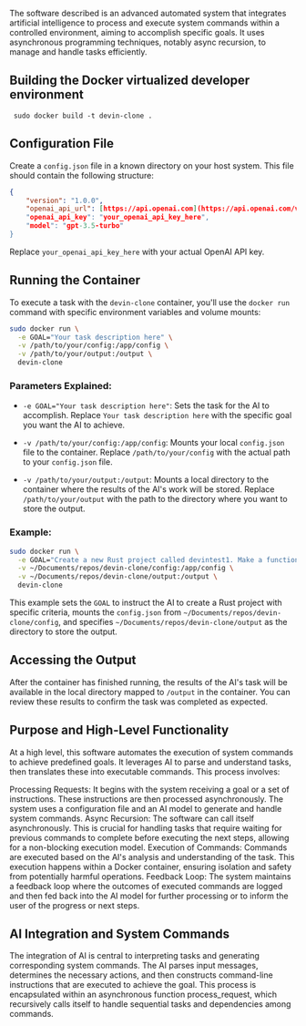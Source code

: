 The software described is an advanced automated system that integrates artificial intelligence to process and execute system commands within a controlled environment, aiming to accomplish specific goals. It uses asynchronous programming techniques, notably async recursion, to manage and handle tasks efficiently. 

## Building the Docker virtualized developer environment
```
 sudo docker build -t devin-clone .
```

## Configuration File

Create a `config.json` file in a known directory on your host system. This file should contain the following structure:

```json
{
    "version": "1.0.0",
    "openai_api_url": [https://api.openai.com](https://api.openai.com/v1/chat/completions",
    "openai_api_key": "your_openai_api_key_here",
    "model": "gpt-3.5-turbo"
}
```

Replace `your_openai_api_key_here` with your actual OpenAI API key.

## Running the Container

To execute a task with the `devin-clone` container, you'll use the `docker run` command with specific environment variables and volume mounts:

```bash
sudo docker run \
  -e GOAL="Your task description here" \
  -v /path/to/your/config:/app/config \
  -v /path/to/your/output:/output \
  devin-clone
```

### Parameters Explained:

- `-e GOAL="Your task description here"`: Sets the task for the AI to accomplish. Replace `Your task description here` with the specific goal you want the AI to achieve.

- `-v /path/to/your/config:/app/config`: Mounts your local `config.json` file to the container. Replace `/path/to/your/config` with the actual path to your `config.json` file.

- `-v /path/to/your/output:/output`: Mounts a local directory to the container where the results of the AI's work will be stored. Replace `/path/to/your/output` with the path to the directory where you want to store the output.

### Example:

```bash
sudo docker run \
  -e GOAL="Create a new Rust project called devintest1. Make a function that prints 'hi devin' to the console. Run the binary to confirm the output is as it should be." \
  -v ~/Documents/repos/devin-clone/config:/app/config \
  -v ~/Documents/repos/devin-clone/output:/output \
  devin-clone
```

This example sets the `GOAL` to instruct the AI to create a Rust project with specific criteria, mounts the `config.json` from `~/Documents/repos/devin-clone/config`, and specifies `~/Documents/repos/devin-clone/output` as the directory to store the output.

## Accessing the Output

After the container has finished running, the results of the AI's task will be available in the local directory mapped to `/output` in the container. You can review these results to confirm the task was completed as expected.

## Purpose and High-Level Functionality
At a high level, this software automates the execution of system commands to achieve predefined goals. It leverages AI to parse and understand tasks, then translates these into executable commands. This process involves:

Processing Requests: It begins with the system receiving a goal or a set of instructions. These instructions are then processed asynchronously. The system uses a configuration file and an AI model to generate and handle system commands.
Async Recursion: The software can call itself asynchronously. This is crucial for handling tasks that require waiting for previous commands to complete before executing the next steps, allowing for a non-blocking execution model.
Execution of Commands: Commands are executed based on the AI's analysis and understanding of the task. This execution happens within a Docker container, ensuring isolation and safety from potentially harmful operations.
Feedback Loop: The system maintains a feedback loop where the outcomes of executed commands are logged and then fed back into the AI model for further processing or to inform the user of the progress or next steps.

## AI Integration and System Commands
The integration of AI is central to interpreting tasks and generating corresponding system commands. The AI parses input messages, determines the necessary actions, and then constructs command-line instructions that are executed to achieve the goal. This process is encapsulated within an asynchronous function process_request, which recursively calls itself to handle sequential tasks and dependencies among commands.
